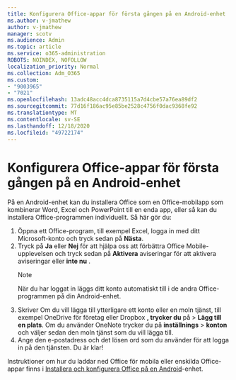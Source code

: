 ```yaml
---
title: Konfigurera Office-appar för första gången på en Android-enhet
ms.author: v-jmathew
author: v-jmathew
manager: scotv
ms.audience: Admin
ms.topic: article
ms.service: o365-administration
ROBOTS: NOINDEX, NOFOLLOW
localization_priority: Normal
ms.collection: Adm_O365
ms.custom:
- "9003965"
- "7021"
ms.openlocfilehash: 13adc48acc4dca8735115a7d4cbe57a76ea89df2
ms.sourcegitcommit: 77d16f186ac95e85be2528c4756f0dac9368fe92
ms.translationtype: MT
ms.contentlocale: sv-SE
ms.lasthandoff: 12/18/2020
ms.locfileid: "49722174"
---
```

# <a name="set-up-office-apps-for-the-first-time-on-an-android-device"></a>Konfigurera Office-appar för första gången på en Android-enhet

På en Android-enhet kan du installera Office som en Office-mobilapp som kombinerar Word, Excel och PowerPoint till en enda app, eller så kan du installera Office-programmen individuellt. Så här gör du:

1. Öppna ett Office-program, till exempel Excel, logga in med ditt Microsoft-konto och tryck sedan på **Nästa**.
2. Tryck på **Ja** eller **Nej** för att hjälpa oss att förbättra Office Mobile-upplevelsen och tryck sedan på **Aktivera** aviseringar för att aktivera aviseringar eller **inte nu** .
    > [!NOTE]
    > När du har loggat in läggs ditt konto automatiskt till i de andra Office-programmen på din Android-enhet.
3. Skriver Om du vill lägga till ytterligare ett konto eller en moln tjänst, till exempel OneDrive för företag eller Dropbox **, trycker du** på  >  **Lägg till en plats**. Om du använder OneNote trycker du på **inställnings**  >  **konton** och väljer sedan den moln tjänst som du vill lägga till.
4. Ange den e-postadress och det lösen ord som du använder för att logga in på den tjänsten. Du är klar!

Instruktioner om hur du laddar ned Office för mobila eller enskilda Office-appar finns i [Installera och konfigurera Office på en Android](https://go.microsoft.com/fwlink/?linkid=2135287)-enhet.
